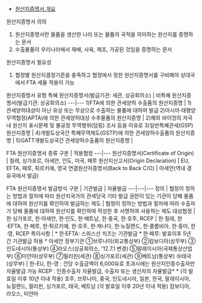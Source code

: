 * [원산지증명서 개요](https://www.customs.go.kr/ftaportalkor/cm/cntnts/cntntsView.do?mi=3401&cntntsId=1061)

원산지증명서 의의
1) 원산지증명서란 물품을 생산한 나라 또는 물품의 국적을 의미하는 원산지를 증명하는 문서
2) 수출물품이 우리나라에서 재배, 사육, 제조, 가공된 것임을 증명하는 문서

원산지증명서 필요성
1) 협정별 원산지결정기준을 충족하고 협정에서 정한 원산지증명서를 구비해야 상대국에서 FTA 세율 적용이 가능

원산지증명서 유형
특혜 원산지증명서(발급기관: 세관, 상공회의소) | 비특혜 원산지증명서(발급기관: 상공회의소) 
---|---
1)FTA에 의한 관세양허 수출품의 원산지증명 | 1)관세양허대상이 아닌 유상 또는 무상으로 수출하는 물품에 대하여 발급
2)아시아·태평양무역협정(APTA)에 의한 관세양허대상 수추물품의 원산지증명 | 2)해외 바이엉의 자국내 원산지 표시문제 및 불공정 무역행위(덤핑) 조사 등을 이유로 
3)일반특혜관세(GSP) 원산지증명 |
4)개발도상국간 특혜무역제도(GSTP)에 의한 관세양허수출품의 원산지증명 |
5)GATT개발도상국간 관세양허수출품의 원산지증명 |

FTA 원산지증명서 종류
구분 | 적용협정
---|---
원산지증명서(Certificate of Origin) | 칠레, 싱가포르, 아세안, 인도, 미국, 페루
원산지신고서(Origin Declaration) | EU, EFTA, 페루, 튀르키예, 영국
연결원산지증명서(Back to Back C/O) | 아세안(역내 경유국에서 발급)

FTA 원산지증명서 발급방식
구분 | 기관발급 | 자율발급
---|---|---
정의 | 협정이 정하는 방법과 절차에 따라 원산지국가의 관세당국 기타 발급 권한이 있는 기관이 당해 물품에 대하여 원산지를 확인하여 발급하는 제도 | 협정이 정하는 방법과 절차에 따라 수출자가 당해 물품에 대하여 원산지를 확인하여 작성한 후 서명하여 사용하는 제도
대상협정 | 한·싱가포르, 한·아세안, 한·인도, 한·베트남, 한·중국, 한·호주, RCEP | 한·칠레, 한·EFTA, 한·페루, 한·튀르키예, 한·호주, 한·캐나다, 한·뉴질랜드, 한·콜롬비아, 한·중미, 한·영, RCEP
특이사항 | * 한·EFTA: 스위스산 치즈는 기관발급   * 한·페루: 발효이후 5년간 기관발급 허용   * 아세안 정부기관 ①브루나이(외교통상부)   ②캄보디아(상무부)   ③인도네시아(통상부)   ④라오스(상공회의소, '12.7.1 변경)   ⑤말레이시아(국제통상산업부)   ⑥미얀마(상무부)   ⑦필리핀(세관)   ⑧싱가포르(세관)   ⑨베트남(통상부)   ⑩태국(상무부) |  한-EU, 한-영 : 건당 수출금액이 6,000유로 초과시에는 원산지인증수출자만 자율발급 가능   RCEP : 인증수출자 자율발급, 수출자 또는 생산자의 자율발급*   * (각 발효일 이후 10년 이내 적용) 호주, 브루나이, 중국, 인도네시아, 일본, 한국, 말레이시아, 뉴질랜드, 필리핀, 싱가포르, 태국, 베트남   (각 발효일 이후 20년 이내 적용) 캄보디아, 라오스, 미얀마
